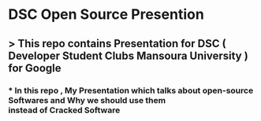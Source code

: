 # DSC Open Source Presention
## > This repo contains  Presentation for DSC ( Developer Student Clubs Mansoura University ) for Google
### * In this repo , My Presentation which talks about open-source Softwares and Why we should use them <br> instead of Cracked Software

